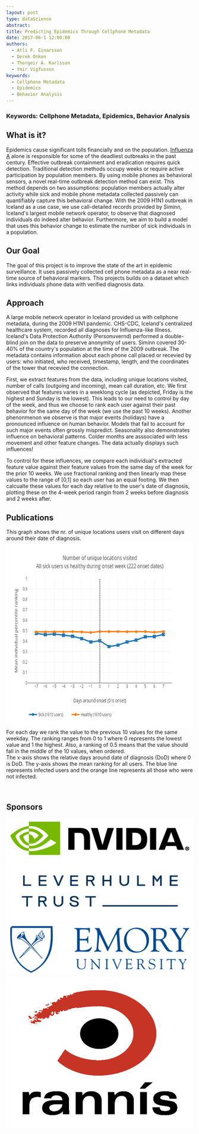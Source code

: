 ```yaml
---
layout: post
type: dataScience
abstract:
title: Predicting Epidemics Through Cellphone Metadata
date: 2017-06-1 12:00:00
authors:
  - Atli F. Einarsson
  - Derek Onken
  - Thorgeir A. Karlsson
  - Ymir Vigfusson
keywords:
  - Cellphone Metadata
  - Epidemics
  - Behavior Analysis
---
```


### Keywords: Cellphone Metadata, Epidemics, Behavior Analysis

## What is it?

Epidemics cause significant tolls financially and on the population. [Influenza A](https://en.wikipedia.org/wiki/Influenza) alone is responsible for some of the deadliest outbreaks in the past century. Effective outbreak containment and eradication requires quick detection. Traditional detection methods occupy weeks or require active participation by population members. By using mobile phones as behavioral sensors, a novel real-time outbreak detection method can exist. This method depends on two assumptions: population members actually alter activity while sick and mobile phone metadata collected passively can quantifiably capture this behavioral change. With the 2009 H1N1 outbreak in Iceland as a use case, we use call-detailed records provided by Siminn, Iceland's largest mobile network operator, to observe that diagnosed individuals do indeed alter behavior. Furthermore, we aim to build a model that uses this behavior change to estimate the number of sick individuals in a population.

## Our Goal

The goal of this project is to improve the state of the art in epidemic surveillance. It uses passively collected cell phone metadata as a near real-time source of behavioral markers. This projects builds on a dataset which links individuals phone data with verified diagnosis data.

## Approach

A large mobile network operator in Iceland provided us with cellphone metadata, during the 2009 H1N1 pandemic. CHS-CDC, Iceland's centralized healthcare system, recorded all diagnoses for Influenza-like Illness. Iceland's Data Protection Authority (Personuvernd) performed a double-blind join on the data to preserve anonymity of users. Siminn covered 30-40% of the country's population at the time of the 2009 outbreak. The metadata contains information about each phone call placed or recevied by users: who initiated, who received, timestamp, length, and the coordinates of the tower that recevied the connection.

First, we extract features from the data, including unique locations visited, number of calls (outgoing and incoming), mean call duration, etc. We first observed that features varies in a weeklong cycle (as depicted, Friday is the highest and Sunday is the lowest). This leads to our need to control by day of the week, and thus we choose to rank each user against their past behavior for the same day of the week (we use the past 10 weeks). Another phenonmenon we observe is that major events (holidays) have a pronounced influence on human behavior. Models that fail to account for such major events often grossly mispredict. Seasonality also demonstrates influence on behavioral patterns. Colder months are asssociated with less movement and other feature changes. The data actually displays such influences!

To control for these influences, we compare each individual's extracted feature value against their feature values from the same day of the week for the prior 10 weeks. We use fractional ranking and then linearly map these values to the range of [0,1] so each user has an equal footing. We then calcualte these values for each day relative to the user's date of diagnosis, plotting these on the 4-week period rangin from 2 weeks before diagnosis and 2 weeks after.



## Publications

<div class="ui segments">
  <div class="ui secondary segment">
    This graph shows the nr. of unique locations users visit on different days around their date of diagnosis.
  </div>
  <div class="ui segment">
    <img class="ui centered large rounded image" style="width: 700px; height: 500px;" src="../resources/projects/cdr/unique_locations_visited_bin0.png"/>
  </div>
  <div class="ui secondary segment">
    For each day we rank the value to the previous 10 values for the same weekday. The ranking ranges from 0 to 1 where 0 represents the lowest value and 1 the highest. Also, a ranking of 0.5 means that the value should fall in the middle of the 10 values, when ordered.
    <br>
    The x-axis shows the relative days around date of diagnosis (DoD) where 0 is DoD. The y-axis shows the mean ranking for all users. The blue line represents infected users and the orange line represents all those who were not infected.
  </div>
</div>


 

## Sponsors

<div class="ui segments">
  <img class="ui centered large rounded image" src="../resources/projects/cdr/Nvidia.png"/>
</div>
<div class="ui segments">
  <img class="ui centered large rounded image" src="../resources/projects/cdr/Leverhulme.jpg"/>
</div>
<div class="ui segments">
  <img class="ui centered large rounded image" src="../resources/projects/cdr/emory.png"/>
</div>
<div class="ui segments">
  <img class="ui centered large rounded image" src="../resources/projects/cdr/rannis.jpg"/>
</div>
